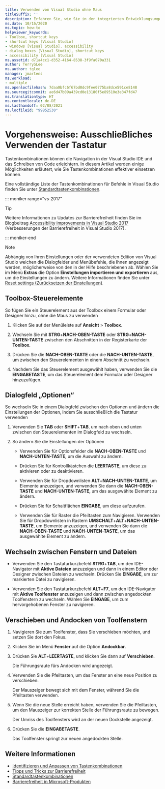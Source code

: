 ```yaml
---
title: Verwenden von Visual Studio ohne Maus
titleSuffix: ''
description: Erfahren Sie, wie Sie in der integrierten Entwicklungsumgebung (IDE) von Visual Studio nur mit der Tastatur navigieren und Code schreiben.
ms.date: 10/16/2020
ms.topic: how-to
helpviewer_keywords:
- Toolbox, shortcut keys
- shortcut keys [Visual Studio]
- windows [Visual Studio], accessibility
- dialog boxes [Visual Studio], shortcut keys
- accessibility [Visual Studio]
ms.assetid: d71a4cc1-d352-4164-8538-3f9fa070a331
author: TerryGLee
ms.author: tglee
manager: jmartens
ms.workload:
- multiple
ms.openlocfilehash: 7daa0bfc6f67bd0dc9fee0775ba8dce591ce8148
ms.sourcegitcommit: ae6d47b09a439cd0e13180f5e89510e3e347fd47
ms.translationtype: HT
ms.contentlocale: de-DE
ms.lasthandoff: 02/08/2021
ms.locfileid: "99852530"
---
```

# <a name="how-to-use-the-keyboard-exclusively"></a>Vorgehensweise: Ausschließliches Verwenden der Tastatur

Tastenkombinationen können die Navigation in der Visual Studio IDE und das Schreiben von Code erleichtern. In diesem Artikel werden einige Möglichkeiten erläutert, wie Sie Tastenkombinationen effektiver einsetzen können.

Eine vollständige Liste der Tastenkombinationen für Befehle in Visual Studio finden Sie unter [Standardtastenkombinationen](../../ide/default-keyboard-shortcuts-in-visual-studio.md).

::: moniker range="vs-2017"

> [!TIP]
> Weitere Informationen zu Updates zur Barrierefreiheit finden Sie im Blogbeitrag [Accessibility improvements in Visual Studio 2017](https://devblogs.microsoft.com/visualstudio/accessibility-improvements-in-visual-studio-2017-version-15-3/) (Verbesserungen der Barrierefreiheit in Visual Studio 2017).

::: moniker-end

> [!NOTE]
> Abhängig von Ihren Einstellungen oder der verwendeten Edition von Visual Studio weichen die Dialogfelder und Menübefehle, die Ihnen angezeigt werden, möglicherweise von den in der Hilfe beschriebenen ab. Wählen Sie im Menü **Extras** die Option **Einstellungen importieren und exportieren** aus, um die Einstellungen zu ändern. Weitere Informationen finden Sie unter [Reset settings (Zurücksetzen der Einstellungen)](../environment-settings.md#reset-settings).

## <a name="toolbox-controls"></a>Toolbox-Steuerelemente

So fügen Sie ein Steuerelement aus der Toolbox einem Formular oder Designer hinzu, ohne die Maus zu verwenden

1. Klicken Sie auf der Menüleiste auf **Ansicht** > **Toolbox**.

2. Wechseln Sie mit **STRG**+**NACH-OBEN-TASTE** oder **STRG**+**NACH-UNTEN-TASTE** zwischen den Abschnitten in der Registerkarte der **Toolbox**.

3. Drücken Sie die **NACH-OBEN-TASTE** oder die **NACH-UNTEN-TASTE**, um zwischen den Steuerelementen in einem Abschnitt zu wechseln.

4. Nachdem Sie das Steuerelement ausgewählt haben, verwenden Sie die **EINGABETASTE**, um das Steuerelement dem Formular oder Designer hinzuzufügen.

## <a name="dialog-box-options"></a>Dialogfeld „Optionen“

So wechseln Sie in einem Dialogfeld zwischen den Optionen und ändern die Einstellungen der Optionen, indem Sie ausschließlich die Tastatur verwenden

1. Verwenden Sie **TAB** oder **SHIFT**+**TAB**, um nach oben und unten zwischen den Steuerelementen im Dialogfeld zu wechseln.

2. So ändern Sie die Einstellungen der Optionen

   - Verwenden Sie für Optionsfelder die **NACH-OBEN-TASTE** und **NACH-UNTEN-TASTE**, um die Auswahl zu ändern.

   - Drücken Sie für Kontrollkästchen die **LEERTASTE**, um diese zu aktivieren oder zu deaktivieren.

   - Verwenden Sie für Dropdownlisten **ALT**+**NACH-UNTEN-TASTE**, um Elemente anzuzeigen, und verwenden Sie dann die **NACH-OBEN-TASTE** und **NACH-UNTEN-TASTE**, um das ausgewählte Element zu ändern.

   - Drücken Sie für Schaltflächen **EINGABE**, um diese aufzurufen.

   - Verwenden Sie für Raster die Pfeiltasten zum Navigieren. Verwenden Sie für Dropdownlisten in Rastern **UMSCHALT**+**ALT**+**NACH-UNTEN-TASTE**, um Elemente anzuzeigen, und verwenden Sie dann die **NACH-OBEN-TASTE** und **NACH-UNTEN-TASTE**, um das ausgewählte Element zu ändern.

## <a name="navigate-between-windows-and-files"></a>Wechseln zwischen Fenstern und Dateien

- Verwenden Sie den Tastaturkurzbefehl **STRG**+**TAB**, um den IDE-Navigator mit **Aktive Dateien** anzuzeigen und dann in einem Editor oder Designer zwischen Dateien zu wechseln. Drücken Sie **EINGABE**, um zur markierten Datei zu navigieren.

- Verwenden Sie den Tastaturkurzbefehl **ALT**+**F7**, um den IDE-Navigator mit **Aktive Toolfenster** anzuzeigen und dann zwischen angedockten Toolfenstern zu wechseln. Wählen Sie **EINGABE**, um zum hervorgehobenen Fenster zu navigieren.

## <a name="move-and-dock-tool-windows"></a>Verschieben und Andocken von Toolfenstern

1. Navigieren Sie zum Toolfenster, dass Sie verschieben möchten, und setzen Sie dort den Fokus.

2. Klicken Sie im Menü **Fenster** auf die Option **Andockbar**.

3. Drücken Sie **ALT**+**LEERTASTE**, und klicken Sie dann auf **Verschieben**.

   Die Führungsraute fürs Andocken wird angezeigt.

4. Verwenden Sie die Pfeiltasten, um das Fenster an eine neue Position zu verschieben.

   Der Mauszeiger bewegt sich mit dem Fenster, während Sie die Pfeiltasten verwenden.

5. Wenn Sie die neue Stelle erreicht haben, verwenden Sie die Pfeiltasten, um den Mauszeiger zur korrekten Stelle der Führungsraute zu bewegen.

   Der Umriss des Toolfensters wird an der neuen Dockstelle angezeigt.

6. Drücken Sie die **EINGABETASTE**.

   Das Toolfenster springt zur neuen angedockten Stelle.

## <a name="see-also"></a>Weitere Informationen

* [Identifizieren und Anpassen von Tastenkombinationen](../../ide/identifying-and-customizing-keyboard-shortcuts-in-visual-studio.md)
* [Tipps und Tricks zur Barrierefreiheit](../../ide/reference/accessibility-tips-and-tricks.md)
* [Standardtastenkombinationen](../../ide/default-keyboard-shortcuts-in-visual-studio.md)
* [Barrierefreiheit in Microsoft-Produkten](https://www.microsoft.com/accessibility/)
